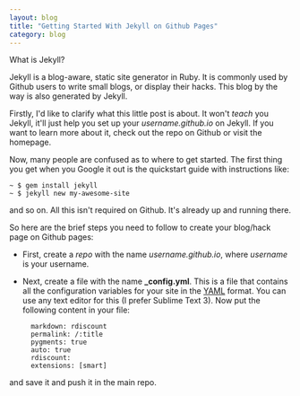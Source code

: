 ```yaml
---
layout: blog
title: "Getting Started With Jekyll on Github Pages"
category: blog
---
```


What is Jekyll?

Jekyll is a blog-aware, static site generator in Ruby. It is commonly used by Github users to write small blogs, or display their hacks. This blog by the way is also generated by Jekyll.

Firstly, I'd like to clarify what this little post is about. It won't *teach* you Jekyll, it'll just help you set up your *username.github.io* on Jekyll. If you want to learn more about it, check out the repo on Github or visit the homepage.

Now, many people are confused as to where to get started. The first thing you get when you Google it out is the quickstart guide with instructions like:

	~ $ gem install jekyll
	~ $ jekyll new my-awesome-site

and so on. All this isn't required on Github. It's already up and running there.

So here are the brief steps you need to follow to create your blog/hack page on Github pages:

* First, create a *repo* with the name *username.github.io*, where *username* is your username.
* Next, create a file with the name **_config.yml**. This is a file that contains all the configuration variables for your site in the [YAML](http://en.wikipedia.org/wiki/YAML) format. You can use any text editor for this (I prefer Sublime Text 3). Now put the following content in your file:

		markdown: rdiscount
		permalink: /:title
		pygments: true
		auto: true
		rdiscount:
		extensions: [smart]

and save it and push it in the main repo.
